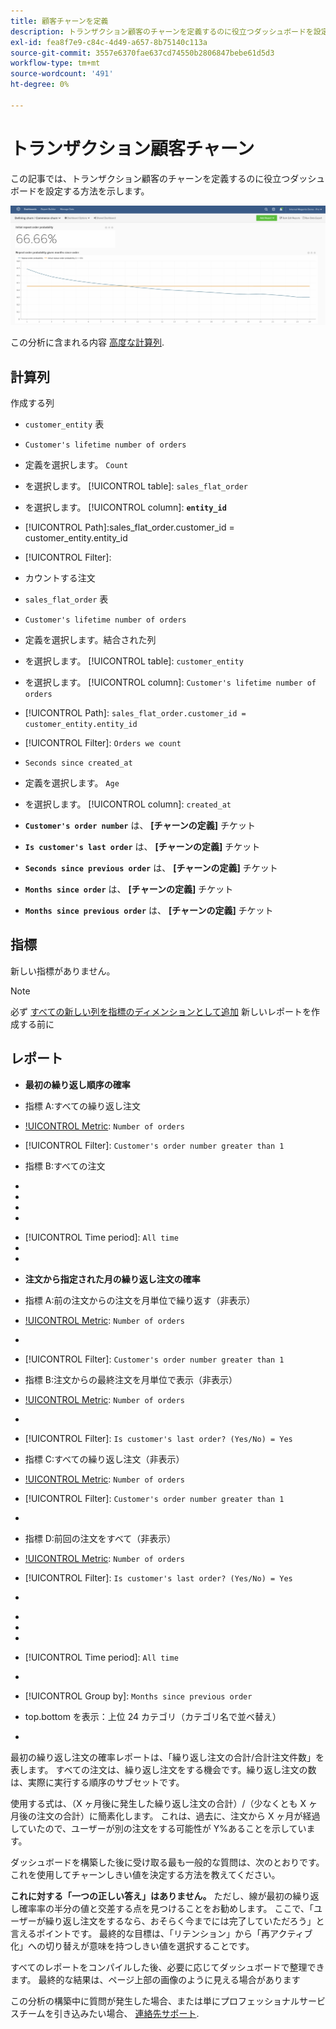 ```yaml
---
title: 顧客チャーンを定義
description: トランザクション顧客のチャーンを定義するのに役立つダッシュボードを設定する方法を説明します。
exl-id: fea8f7e9-c84c-4d49-a657-8b75140c113a
source-git-commit: 3557e6370fae637cd74550b2806847bebe61d5d3
workflow-type: tm+mt
source-wordcount: '491'
ht-degree: 0%

---
```


# トランザクション顧客チャーン

この記事では、トランザクション顧客のチャーンを定義するのに役立つダッシュボードを設定する方法を示します。

![](../../assets/churn-deashboard.png)

この分析に含まれる内容 [高度な計算列](../data-warehouse-mgr/adv-calc-columns.md).

## 計算列

作成する列

* `customer_entity` 表
* `Customer's lifetime number of orders`
* 定義を選択します。 `Count`
* を選択します。 [!UICONTROL table]: `sales_flat_order`
* を選択します。 [!UICONTROL column]: **`entity_id`**
* [!UICONTROL Path]:sales_flat_order.customer_id = customer_entity.entity_id
* [!UICONTROL Filter]:
* カウントする注文

* `sales_flat_order` 表
* `Customer's lifetime number of orders`
* 定義を選択します。結合された列
* を選択します。 [!UICONTROL table]: `customer_entity`
* を選択します。 [!UICONTROL column]: `Customer's lifetime number of orders`
* [!UICONTROL Path]: `sales_flat_order.customer_id = customer_entity.entity_id`
* [!UICONTROL Filter]: `Orders we count`

* `Seconds since created_at`
* 定義を選択します。 `Age`
* を選択します。 [!UICONTROL column]: `created_at`

* **`Customer's order number`** は、 **[チャーンの定義]** チケット
* **`Is customer's last order`** は、 **[チャーンの定義]** チケット
* **`Seconds since previous order`** は、 **[チャーンの定義]** チケット
* **`Months since order`** は、 **[チャーンの定義]** チケット
* **`Months since previous order`** は、 **[チャーンの定義]** チケット

## 指標

新しい指標がありません。

>[!NOTE]
>
>必ず [すべての新しい列を指標のディメンションとして追加](../data-warehouse-mgr/manage-data-dimensions-metrics.md) 新しいレポートを作成する前に

## レポート

* **最初の繰り返し順序の確率**
* 指標 A:すべての繰り返し注文
* [!UICONTROL Metric]: `Number of orders`
* [!UICONTROL Filter]: `Customer's order number greater than 1`

* 指標 B:すべての注文
* [!UICONTROL Metric]:注文数

* [!UICONTROL Formula]:最初の繰り返し順序の確率
* 
   [!UICONTROL 数式]: `A/B`
* 

   [!UICONTROL Format]: `Percent`

* [!UICONTROL Time period]: `All time`
* 
   [!UICONTROL Interval]: `None`
* 

   [!UICONTROL Chart type]: `Scalar`

* **注文から指定された月の繰り返し注文の確率**
* 指標 A:前の注文からの注文を月単位で繰り返す（非表示）
* [!UICONTROL Metric]: `Number of orders`
* 
   [!UICONTROL Perspective]: `Cumulative`
* [!UICONTROL Filter]: `Customer's order number greater than 1`

* 指標 B:注文からの最終注文を月単位で表示（非表示）
* [!UICONTROL Metric]: `Number of orders`
* 
   [!UICONTROL Perspective]: `Cumulative`
* [!UICONTROL Filter]: `Is customer's last order? (Yes/No) = Yes`

* 指標 C:すべての繰り返し注文（非表示）
* [!UICONTROL Metric]: `Number of orders`
* [!UICONTROL Filter]: `Customer's order number greater than 1`

* 

   [!UICONTROL グループ化基準]: `Independent`

* 指標 D:前回の注文をすべて（非表示）
* [!UICONTROL Metric]: `Number of orders`
* [!UICONTROL Filter]: `Is customer's last order? (Yes/No) = Yes`

* 

   [!UICONTROL グループ化基準]: `Independent`

* [!UICONTROL Formula]:最初の繰り返し順序の確率
* 
   [!UICONTROL 数式]: `(C-A)/(C+D-A-B)`
* 

   [!UICONTROL Format]: `Percent`

* [!UICONTROL Time period]: `All time`
* 
   [!UICONTROL Interval]: `None`
* [!UICONTROL Group by]: `Months since previous order`
* top.bottom を表示：上位 24 カテゴリ（カテゴリ名で並べ替え）

* 

   [!UICONTROL Chart type]: `Line`

最初の繰り返し注文の確率レポートは、「繰り返し注文の合計/合計注文件数」を表します。 すべての注文は、繰り返し注文をする機会です。繰り返し注文の数は、実際に実行する順序のサブセットです。

使用する式は、（X ヶ月後に発生した繰り返し注文の合計）/（少なくとも X ヶ月後の注文の合計）に簡素化します。 これは、過去に、注文から X ヶ月が経過していたので、ユーザーが別の注文をする可能性が Y%あることを示しています。

ダッシュボードを構築した後に受け取る最も一般的な質問は、次のとおりです。これを使用してチャーンしきい値を決定する方法を教えてください。

**これに対する「一つの正しい答え」はありません。** ただし、線が最初の繰り返し確率率の半分の値と交差する点を見つけることをお勧めします。 ここで、「ユーザーが繰り返し注文をするなら、おそらく今までには完了していただろう」と言えるポイントです。 最終的な目標は、「リテンション」から「再アクティブ化」への切り替えが意味を持つしきい値を選択することです。

すべてのレポートをコンパイルした後、必要に応じてダッシュボードで整理できます。 最終的な結果は、ページ上部の画像のように見える場合があります

この分析の構築中に質問が発生した場合、または単にプロフェッショナルサービスチームを引き込みたい場合、 [連絡先サポート](../../guide-overview.md).
